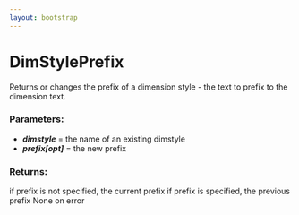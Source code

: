 ```yaml
---
layout: bootstrap
---
```


# DimStylePrefix

Returns or changes the prefix of a dimension style - the text to
        prefix to the dimension text.
        

### Parameters:

- ***dimstyle*** = the name of an existing dimstyle
- ***prefix[opt]*** = the new prefix
        

### Returns:


if prefix is not specified, the current prefix
if prefix is specified, the previous prefix
None on error
        
